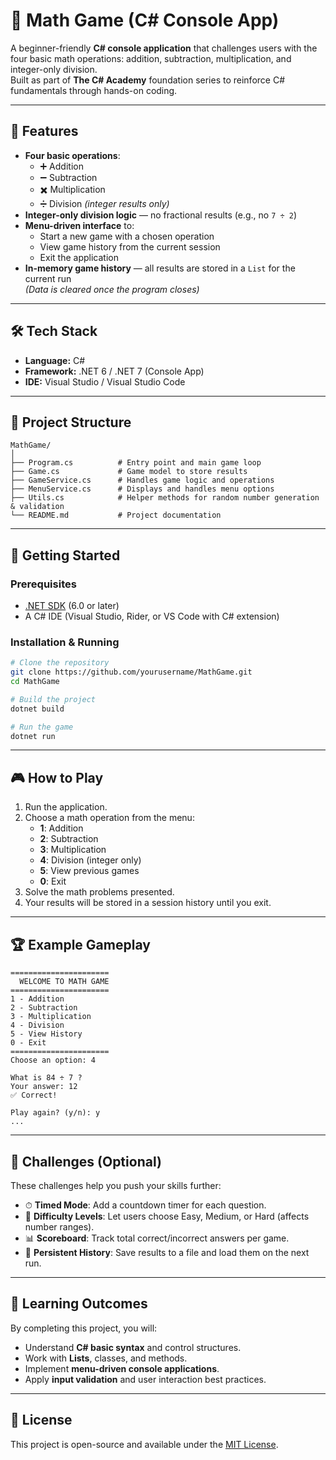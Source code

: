 # 🧮 Math Game (C# Console App)

A beginner-friendly **C# console application** that challenges users with the four basic math operations: addition, subtraction, multiplication, and integer-only division.  
Built as part of **The C# Academy** foundation series to reinforce C# fundamentals through hands-on coding.

---

## 📌 Features

- **Four basic operations**:
  - ➕ Addition
  - ➖ Subtraction
  - ✖️ Multiplication
  - ➗ Division *(integer results only)*
- **Integer-only division logic** — no fractional results (e.g., no `7 ÷ 2`)
- **Menu-driven interface** to:
  - Start a new game with a chosen operation
  - View game history from the current session
  - Exit the application
- **In-memory game history** — all results are stored in a `List` for the current run  
  *(Data is cleared once the program closes)*

---

## 🛠️ Tech Stack

- **Language:** C#
- **Framework:** .NET 6 / .NET 7 (Console App)
- **IDE:** Visual Studio / Visual Studio Code

---

## 📂 Project Structure

```
MathGame/
│
├── Program.cs          # Entry point and main game loop
├── Game.cs             # Game model to store results
├── GameService.cs      # Handles game logic and operations
├── MenuService.cs      # Displays and handles menu options
├── Utils.cs            # Helper methods for random number generation & validation
└── README.md           # Project documentation
```

---

## 🚀 Getting Started

### Prerequisites
- [.NET SDK](https://dotnet.microsoft.com/download) (6.0 or later)
- A C# IDE (Visual Studio, Rider, or VS Code with C# extension)

### Installation & Running
```bash
# Clone the repository
git clone https://github.com/yourusername/MathGame.git
cd MathGame

# Build the project
dotnet build

# Run the game
dotnet run
```

---

## 🎮 How to Play

1. Run the application.
2. Choose a math operation from the menu:
   - **1**: Addition
   - **2**: Subtraction
   - **3**: Multiplication
   - **4**: Division (integer only)
   - **5**: View previous games
   - **0**: Exit
3. Solve the math problems presented.
4. Your results will be stored in a session history until you exit.

---

## 🏆 Example Gameplay

```
======================
  WELCOME TO MATH GAME
======================
1 - Addition
2 - Subtraction
3 - Multiplication
4 - Division
5 - View History
0 - Exit
======================
Choose an option: 4

What is 84 ÷ 7 ?
Your answer: 12
✅ Correct!

Play again? (y/n): y
...
```

---

## 🎯 Challenges (Optional)

These challenges help you push your skills further:

- ⏱ **Timed Mode**: Add a countdown timer for each question.
- 🎯 **Difficulty Levels**: Let users choose Easy, Medium, or Hard (affects number ranges).
- 📊 **Scoreboard**: Track total correct/incorrect answers per game.
- 💾 **Persistent History**: Save results to a file and load them on the next run.

---

## 📖 Learning Outcomes

By completing this project, you will:
- Understand **C# basic syntax** and control structures.
- Work with **Lists**, classes, and methods.
- Implement **menu-driven console applications**.
- Apply **input validation** and user interaction best practices.

---

## 📜 License
This project is open-source and available under the [MIT License](LICENSE).

